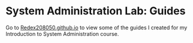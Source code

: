 # System Administration Lab: Guides
Go to [Redex208050.github.io](https://redex208050.github.io/) to view some of the guides I created for my Introduction to System Administration course.
